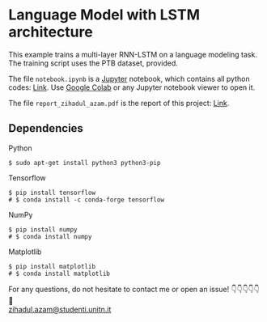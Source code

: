 # Language Model with LSTM architecture

This example trains a multi-layer RNN-LSTM on a language modeling task.
The training script uses the PTB dataset, provided.

The file `notebook.ipynb` is a [Jupyter](https://jupyter.org/) notebook, which contains all python codes: [Link](https://github.com/ZizZu94/nlu-text-generation/blob/main/notebook.ipynb). Use [Google Colab](https://colab.research.google.com/) or any Jupyter notebook viewer to open it.

The file `report_zihadul_azam.pdf` is the report of this project: [Link](https://github.com/ZizZu94/nlu-text-generation/blob/main/report_zihadul_azam.pdf).

## Dependencies

Python

```
$ sudo apt-get install python3 python3-pip
```

Tensorflow

```
$ pip install tensorflow
# $ conda install -c conda-forge tensorflow
```

NumPy

```
$ pip install numpy
# $ conda install numpy
```

Matplotlib

```
$ pip install matplotlib
# $ conda install matplotlib
```

For any questions, do not hesitate to contact me or open an issue! :point_down::point_down::point_down::point_down::point_down::mega:  
zihadul.azam@studenti.unitn.it
